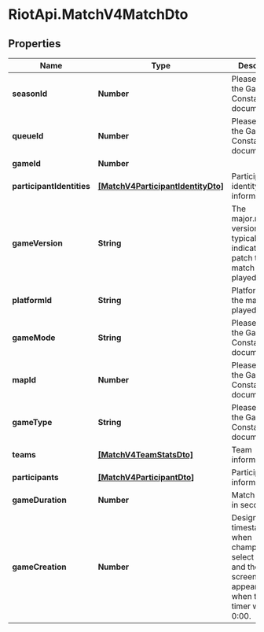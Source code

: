 # RiotApi.MatchV4MatchDto

## Properties
Name | Type | Description | Notes
------------ | ------------- | ------------- | -------------
**seasonId** | **Number** | Please refer to the Game Constants documentation. | [optional] 
**queueId** | **Number** | Please refer to the Game Constants documentation. | [optional] 
**gameId** | **Number** |  | [optional] 
**participantIdentities** | [**[MatchV4ParticipantIdentityDto]**](MatchV4ParticipantIdentityDto.md) | Participant identity information. | [optional] 
**gameVersion** | **String** | The major.minor version typically indicates the patch the match was played on. | [optional] 
**platformId** | **String** | Platform where the match was played. | [optional] 
**gameMode** | **String** | Please refer to the Game Constants documentation. | [optional] 
**mapId** | **Number** | Please refer to the Game Constants documentation. | [optional] 
**gameType** | **String** | Please refer to the Game Constants documentation. | [optional] 
**teams** | [**[MatchV4TeamStatsDto]**](MatchV4TeamStatsDto.md) | Team information. | [optional] 
**participants** | [**[MatchV4ParticipantDto]**](MatchV4ParticipantDto.md) | Participant information. | [optional] 
**gameDuration** | **Number** | Match duration in seconds. | [optional] 
**gameCreation** | **Number** | Designates the timestamp when champion select ended and the loading screen appeared, NOT when the game timer was at 0:00. | [optional] 


